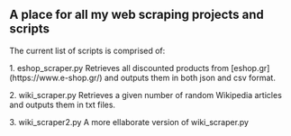 ## A place for all my web scraping projects and scripts
The current list of scripts is comprised of:
<p> 1. eshop_scraper.py
Retrieves all discounted products from [eshop.gr](https://www.e-shop.gr/) and outputs them in both json and csv format. </p>
<p> 2. wiki_scraper.py
Retrieves a given number of random Wikipedia articles and outputs them in txt files. </p>
<p> 3. wiki_scraper2.py
A more ellaborate version of wiki_scraper.py </p>
